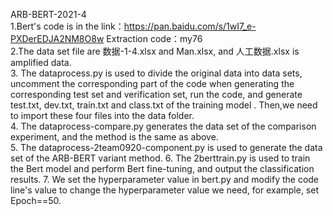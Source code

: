 ARB-BERT-2021-4  
1.Bert's code is in the link：https://pan.baidu.com/s/1wI7_e-PXDerEDJA2NM8O8w   Extraction code：my76   
2.The data set file are 数据-1-4.xlsx and Man.xlsx, and 人工数据.xlsx is amplified data.  
3. The dataprocess.py is used to divide the original data into data sets, uncomment the corresponding part of the code when generating the corresponding test set and verification set, run the code, and generate test.txt, dev.txt, train.txt and class.txt of the training model . Then,we need to import these four files into the data folder.  
4. The dataprocess-compare.py generates the data set of the comparison experiment, and the method is the same as above.   
5. The dataprocess-2team0920-component.py is used to generate the data set of the ARB-BERT variant method.
6. The 2berttrain.py is used to train the Bert model and perform Bert fine-tuning, and output the classification results.
7. We set the hyperparameter value in bert.py and modify the code line's value to change the hyperparameter value we need, for example, set Epoch==50.  

